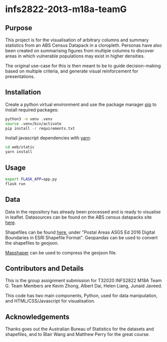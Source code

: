 # infs2822-20t3-m18a-teamG

## Purpose

This project is for the visualisation of arbitrary columns and summary statistics from an ABS Census Datapack in a cloropleth. Personas have also been created on summarising figures from multiple columns to discover areas in which vulnerable populations may exist in higher densities.

The original use-case for this is then meant to be to guide decision-making based on multiple criteria, and generate visual reinforcement for presentations.

## Installation

Create a python virtual environment and use the package manager [pip](https://pip.pypa.io/en/stable/) to install required packages:

```bash
python3 -m venv .venv
source .venv/bin/activate
pip install -r requirements.txt
```

Install javascript dependencies with [yarn](https://yarnpkg.com/):

```bash
cd web/static
yarn install
```

## Usage

```bash
export FLASK_APP=app.py
flask run
```

## Data
Data in the repository has already been processed and is ready to visualise in leaflet. Datasources can be found on the ABS census datapacks site [here](https://datapacks.censusdata.abs.gov.au/datapacks/).

Shapefiles can be found [here](https://www.abs.gov.au/AUSSTATS/abs@.nsf/DetailsPage/1270.0.55.003July%202016?OpenDocument), under "Postal Areas ASGS Ed 2016 Digital Boundaries in ESRI Shapefile Format". Geopandas can be used to convert the shapefiles to geojson.

[Mapshaper](https://www.npmjs.com/package/mapshaper) can be used to compress the geojson file.

## Contributors and Details

This is the group assignment submission for T32020 INFS2822 M18A Team G. Team Members are Kevin Zhong, Albert Dai, Helen Liang, Junaid Javeed.

This code has two main components, Python, used for data manipulation, and HTML/CSS/Javascript for visualisation.

## Acknowledgements

Thanks goes out the Australian Bureau of Statistics for the datasets and shapefiles, and to Blair Wang and Matthew Perry for the great course.
